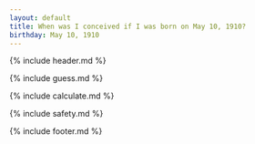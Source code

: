 ```yaml
---
layout: default
title: When was I conceived if I was born on May 10, 1910?
birthday: May 10, 1910
---
```


{% include header.md %}

{% include guess.md %}

{% include calculate.md %}

{% include safety.md %}

{% include footer.md %}



